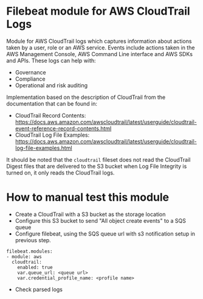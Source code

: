 Filebeat module for AWS CloudTrail Logs
===

Module for AWS CloudTrail logs which captures information about
actions taken by a user, role or an AWS service.  Events include
actions taken in the AWS Management Console, AWS Command Line
interface and AWS SDKs and APIs. These logs can
help with:

* Governance
* Compliance
* Operational and risk auditing

Implementation based on the description of CloudTrail from the
documentation that can be found in:

* CloudTrail Record Contents: https://docs.aws.amazon.com/awscloudtrail/latest/userguide/cloudtrail-event-reference-record-contents.html
* CloudTrail Log File Examples: https://docs.aws.amazon.com/awscloudtrail/latest/userguide/cloudtrail-log-file-examples.html

It should be noted that the `cloudtrail` fileset does not read the
CloudTrail Digest files that are delivered to the S3 bucket when Log
File Integrity is turned on, it only reads the CloudTrail logs.

How to manual test this module
===

* Create a CloudTrail with a S3 bucket as the storage location
* Configure this S3 bucket to send "All object create events" to a SQS queue
* Configure filebeat, using the SQS queue url with s3 notification setup in 
previous step.
```
filebeat.modules:
- module: aws
  cloudtrail:
    enabled: true
    var.queue_url: <queue url>
    var.credential_profile_name: <profile name>
```
* Check parsed logs
